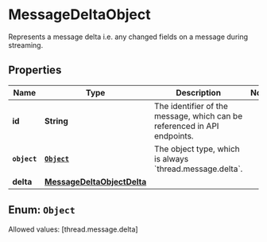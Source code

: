 

# MessageDeltaObject

Represents a message delta i.e. any changed fields on a message during streaming. 

## Properties

Name | Type | Description | Notes
------------ | ------------- | ------------- | -------------
**id** | **String** | The identifier of the message, which can be referenced in API endpoints. | 
**`object`** | [**`Object`**](#`Object`) | The object type, which is always &#x60;thread.message.delta&#x60;. | 
**delta** | [**MessageDeltaObjectDelta**](MessageDeltaObjectDelta.md) |  | 


## Enum: `Object`
Allowed values: [thread.message.delta]




